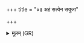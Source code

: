 +++
title = "०३ अहं सत्येन सयुजा"

+++
<details><summary>मूलम् (GR)</summary>

अहं सत्येन सयुजा चराम्य्  
अहं देवीम् अनुमतिं प्र वेद ।  
इन्द्रो देवानां हृदयं वो अस्तु  
सध्रीचीनं वो मनो ऽस्तूग्रम् ॥
</details>